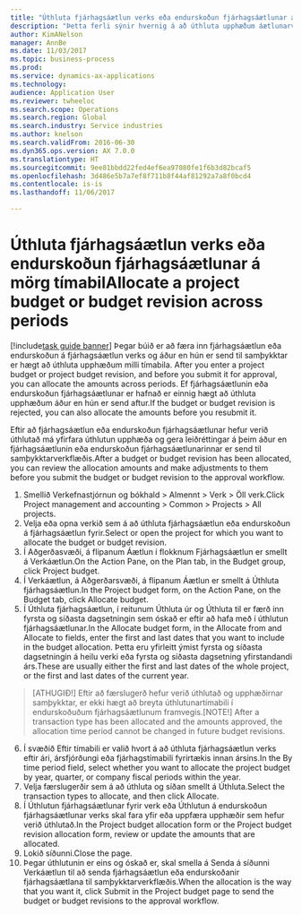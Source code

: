 ```yaml
--- 
title: "Úthluta fjárhagsáætlun verks eða endurskoðun fjárhagsáætlunar á mörg tímabil"
description: "Þetta ferli sýnir hvernig á að úthluta upphæðum áætlunarverks yfir tímabil."
author: KimANelson
manager: AnnBe
ms.date: 11/03/2017
ms.topic: business-process
ms.prod: 
ms.service: dynamics-ax-applications
ms.technology: 
audience: Application User
ms.reviewer: twheeloc
ms.search.scope: Operations
ms.search.region: Global
ms.search.industry: Service industries
ms.author: knelson
ms.search.validFrom: 2016-06-30
ms.dyn365.ops.version: AX 7.0.0
ms.translationtype: HT
ms.sourcegitcommit: 9ee81bbdd22fed4ef6ea97080fe1f6b3d82bcaf5
ms.openlocfilehash: 3d486e5b7a7ef8f711b8f44af81292a7a8f0bcd4
ms.contentlocale: is-is
ms.lasthandoff: 11/06/2017

---
```

# <a name="allocate-a-project-budget-or-budget-revision-across-periods"></a><span data-ttu-id="12c47-103">Úthluta fjárhagsáætlun verks eða endurskoðun fjárhagsáætlunar á mörg tímabil</span><span class="sxs-lookup"><span data-stu-id="12c47-103">Allocate a project budget or budget revision across periods</span></span>

[!include[task guide banner](../../includes/task-guide-banner.md)]<span data-ttu-id="12c47-104"> Þegar búið er að færa inn fjárhagsáætlun eða endurskoðun á fjárhagsáætlun verks og áður en hún er send til samþykktar er hægt að úthluta upphæðum milli tímabila.</span><span class="sxs-lookup"><span data-stu-id="12c47-104"> After you enter a project budget or project budget revision, and before you submit it for approval, you can allocate the amounts across periods.</span></span> <span data-ttu-id="12c47-105">Ef fjárhagsáætlunin eða endurskoðun fjárhagsáætlunar er hafnað er einnig hægt að úthluta upphæðum áður en hún er send aftur.</span><span class="sxs-lookup"><span data-stu-id="12c47-105">If the budget or budget revision is rejected, you can also allocate the amounts before you resubmit it.</span></span> 

<span data-ttu-id="12c47-106">Eftir að fjárhagsáætlun eða endurskoðun fjárhagsáætlunar hefur verið úthlutað má yfirfara úthlutun upphæða og gera leiðréttingar á þeim áður en fjárhagsáætlunin eða endurskoðun fjárhagsáætlunarinnar er send til samþykktarverkflæðis.</span><span class="sxs-lookup"><span data-stu-id="12c47-106">After a budget or budget revision has been allocated, you can review the allocation amounts and make adjustments to them before you submit the budget or budget revision to the approval workflow.</span></span> 

1. <span data-ttu-id="12c47-107">Smellið Verkefnastjórnun og bókhald > Almennt > Verk > Öll verk.</span><span class="sxs-lookup"><span data-stu-id="12c47-107">Click Project management and accounting > Common > Projects > All projects.</span></span> 
2. <span data-ttu-id="12c47-108">Velja eða opna verkið sem á að úthluta fjárhagsáætlun eða endurskoðun á fjárhagsáætlun fyrir.</span><span class="sxs-lookup"><span data-stu-id="12c47-108">Select or open the project for which you want to allocate the budget or budget revision.</span></span> 
3. <span data-ttu-id="12c47-109">Í Aðgerðasvæði, á flipanum Áætlun í flokknum Fjárhagsáætlun er smellt á Verkáætlun.</span><span class="sxs-lookup"><span data-stu-id="12c47-109">On the Action Pane, on the Plan tab, in the Budget group, click Project budget.</span></span> 
4. <span data-ttu-id="12c47-110">Í Verkáætlun, á Aðgerðarsvæði, á flipanum Áætlun er smellt á Úthluta fjárhagsáætlun.</span><span class="sxs-lookup"><span data-stu-id="12c47-110">In the Project budget form, on the Action Pane, on the Budget tab, click Allocate budget.</span></span> 
5. <span data-ttu-id="12c47-111">Í Úthluta fjárhagsáætlun, í reitunum Úthluta úr og Úthluta til er færð inn fyrsta og síðasta dagsetningin sem óskað er eftir að hafa með í úthlutun fjárhagsáætlunar.</span><span class="sxs-lookup"><span data-stu-id="12c47-111">In the Allocate budget form, in the Allocate from and Allocate to fields, enter the first and last dates that you want to include in the budget allocation.</span></span> <span data-ttu-id="12c47-112">Þetta eru yfirleitt ýmist fyrsta og síðasta dagsetningin á heilu verki eða fyrsta og síðasta dagsetning yfirstandandi árs.</span><span class="sxs-lookup"><span data-stu-id="12c47-112">These are usually either the first and last dates of the whole project, or the first and last dates of the current year.</span></span>  
> <span data-ttu-id="12c47-113">[ATHUGIÐ!] Eftir að færslugerð hefur verið úthlutað og upphæðirnar samþykktar, er ekki hægt að breyta úthlutunartímabili í endurskoðuðum fjárhagsáætlunum framvegis.</span><span class="sxs-lookup"><span data-stu-id="12c47-113">[NOTE!] After a transaction type has been allocated and the amounts approved, the allocation time period cannot be changed in future budget revisions.</span></span> 
6. <span data-ttu-id="12c47-114">Í svæðið Eftir tímabili er valið hvort á að úthluta fjárhagsáætlun verks eftir ári, ársfjórðungi eða fjárhagstímabili fyrirtækis innan ársins.</span><span class="sxs-lookup"><span data-stu-id="12c47-114">In the By time period field, select whether you want to allocate the project budget by year, quarter, or company fiscal periods within the year.</span></span>
7. <span data-ttu-id="12c47-115">Velja færslugerðir sem á að úthluta og síðan smellt á Úthluta.</span><span class="sxs-lookup"><span data-stu-id="12c47-115">Select the transaction types to allocate, and then click Allocate.</span></span> 
8. <span data-ttu-id="12c47-116">Í Úthlutun fjárhagsáætlunar fyrir verk eða Úthlutun á endurskoðun fjárhagsáætlunar verks skal fara yfir eða uppfæra upphæðir sem hefur verið úthlutað.</span><span class="sxs-lookup"><span data-stu-id="12c47-116">In the Project budget allocation form or the Project budget revision allocation form, review or update the amounts that are allocated.</span></span> 
9. <span data-ttu-id="12c47-117">Lokið síðunni.</span><span class="sxs-lookup"><span data-stu-id="12c47-117">Close the page.</span></span>
10. <span data-ttu-id="12c47-118">Þegar úthlutunin er eins og óskað er, skal smella á Senda á síðunni Verkáætlun til að senda fjárhagsáætlun eða endurskoðanir fjárhagsáætlana til samþykktarverkflæðis.</span><span class="sxs-lookup"><span data-stu-id="12c47-118">When the allocation is the way that you want it, click Submit in the Project budget page to send the budget or budget revisions to the approval workflow.</span></span>  



